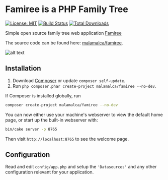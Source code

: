 #  Famiree is a PHP Family Tree

[![License: MIT](https://img.shields.io/badge/License-MIT-yellow.svg)](https://opensource.org/licenses/MIT)
[![Build Status](https://img.shields.io/travis/malamalca/famiree/master.svg?style=flat-square)](https://travis-ci.org/malamalca/famiree)
[![Total Downloads](https://img.shields.io/packagist/dt/malamalca/famiree.svg?style=flat-square)](https://packagist.org/packages/malamaca/famiree)

Simple open source family tree web application [Famiree](https://famiree.org)

The source code can be found here: [malamalca/famiree](https://github.com/malamalca/famiree).

![alt text](https://github.com/malamalca/famiree/raw/master/example.png)

## Installation

1. Download [Composer](https://getcomposer.org/doc/00-intro.md) or update `composer self-update`.
2. Run `php composer.phar create-project malamalca/famiree --no-dev`.

If Composer is installed globally, run

```bash
composer create-project malamalca/famiree --no-dev
```

You can now either use your machine's webserver to view the default home page, or start
up the built-in webserver with:

```bash
bin/cake server -p 8765
```

Then visit `http://localhost:8765` to see the welcome page.

## Configuration

Read and edit `config/app.php` and setup the `'Datasources'` and any other
configuration relevant for your application.

